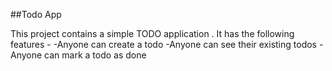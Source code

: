 ##Todo App

This project contains a simple TODO application .
It has the following features -
-Anyone can create a todo
-Anyone can see their existing todos
-Anyone can mark a todo as done

